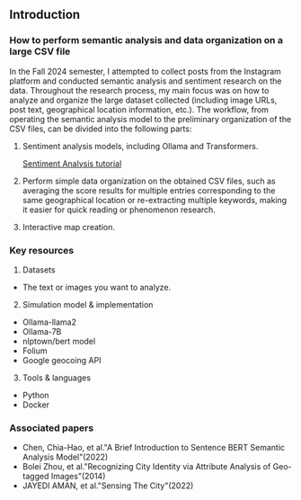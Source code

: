 ## Introduction 
### How to perform semantic analysis and data organization on a large CSV file
In the Fall 2024 semester, I attempted to collect posts from the Instagram platform and conducted semantic analysis and sentiment research on the data. Throughout the research process, my main focus was on how to analyze and organize the large dataset collected (including image URLs, post text, geographical location information, etc.). The workflow, from operating the semantic analysis model to the preliminary organization of the CSV files, can be divided into the following parts:
1. Sentiment analysis models, including Ollama and Transformers.

   [Sentiment Analysis tutorial](/text_analysis)

2. Perform simple data organization on the obtained CSV files, such as averaging the score results for multiple entries corresponding to the same geographical location or re-extracting multiple keywords, making it easier for quick reading or phenomenon research.
3. Interactive map creation.
 
### Key resources
1. Datasets
- The text or images you want to analyze.
 
2.  Simulation model & implementation
- Ollama-llama2 
- Ollama-7B 
- nlptown/bert model 
- Folium
- Google geocoing API

3. Tools & languages
- Python
- Docker
 
### Associated papers
- Chen, Chia-Hao, et al."A Brief Introduction to Sentence BERT Semantic Analysis Model"(2022)
- Bolei Zhou, et al."Recognizing City Identity via Attribute Analysis of Geo-tagged Images"(2014)
- JAYEDI AMAN, et al."Sensing The City"(2022)
